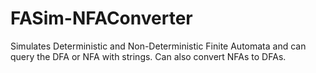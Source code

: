 # FASim-NFAConverter
Simulates Deterministic and Non-Deterministic Finite Automata and can query the DFA or NFA with strings. Can also convert NFAs to DFAs.
